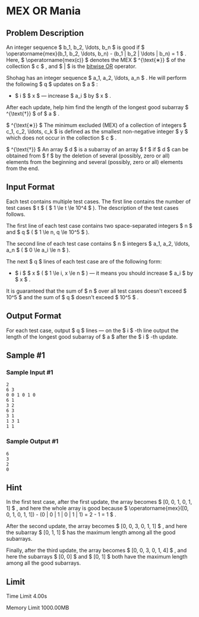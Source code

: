 # MEX OR Mania

## Problem Description

An integer sequence $ b_1, b_2, \ldots, b_n $ is good if $ \operatorname{mex}(b_1, b_2, \ldots, b_n) - (b_1 | b_2 | \ldots | b_n) = 1 $ . Here, $ \operatorname{mex(c)} $ denotes the MEX $ ^{\text{∗}} $ of the collection $ c $ , and $ | $ is the [bitwise OR](https://en.wikipedia.org/wiki/Bitwise_operation#OR) operator.

Shohag has an integer sequence $ a_1, a_2, \ldots, a_n $ . He will perform the following $ q $ updates on $ a $ :

- $ i $ $ x $ — increase $ a_i $ by $ x $ .

After each update, help him find the length of the longest good subarray $ ^{\text{†}} $ of $ a $ .

 $ ^{\text{∗}} $ The minimum excluded (MEX) of a collection of integers $ c_1, c_2, \ldots, c_k $ is defined as the smallest non-negative integer $ y $ which does not occur in the collection $ c $ .

 $ ^{\text{†}} $ An array $ d $ is a subarray of an array $ f $ if $ d $ can be obtained from $ f $ by the deletion of several (possibly, zero or all) elements from the beginning and several (possibly, zero or all) elements from the end.

## Input Format

Each test contains multiple test cases. The first line contains the number of test cases $ t $ ( $ 1 \le t \le 10^4 $ ). The description of the test cases follows.

The first line of each test case contains two space-separated integers $ n $ and $ q $ ( $ 1 \le n, q \le 10^5 $ ).

The second line of each test case contains $ n $ integers $ a_1, a_2, \ldots, a_n $ ( $ 0 \le a_i \le n $ ).

The next $ q $ lines of each test case are of the following form:

- $ i $ $ x $ ( $ 1 \le i, x \le n $ ) — it means you should increase $ a_i $ by $ x $ .

It is guaranteed that the sum of $ n $ over all test cases doesn't exceed $ 10^5 $ and the sum of $ q $ doesn't exceed $ 10^5 $ .

## Output Format

For each test case, output $ q $ lines — on the $ i $ -th line output the length of the longest good subarray of $ a $ after the $ i $ -th update.

## Sample #1

### Sample Input #1

```
2
6 3
0 0 1 0 1 0
6 1
3 2
6 3
3 1
1 3 1
1 1
```

### Sample Output #1

```
6
3
2
0
```

## Hint

In the first test case, after the first update, the array becomes $ [0, 0, 1, 0, 1, 1] $ , and here the whole array is good because $ \operatorname{mex}([0, 0, 1, 0, 1, 1]) - (0 | 0 | 1 | 0 | 1 | 1) = 2 - 1 = 1 $ .

After the second update, the array becomes $ [0, 0, 3, 0, 1, 1] $ , and here the subarray $ [0, 1, 1] $ has the maximum length among all the good subarrays.

Finally, after the third update, the array becomes $ [0, 0, 3, 0, 1, 4] $ , and here the subarrays $ [0, 0] $ and $ [0, 1] $ both have the maximum length among all the good subarrays.

## Limit



Time Limit
4.00s

Memory Limit
1000.00MB